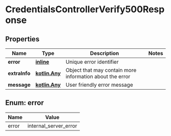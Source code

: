 
# CredentialsControllerVerify500Response

## Properties
Name | Type | Description | Notes
------------ | ------------- | ------------- | -------------
**error** | [**inline**](#Error) | Unique error identifier | 
**extraInfo** | [**kotlin.Any**](.md) | Object that may contain more information about the error | 
**message** | [**kotlin.Any**](.md) | User friendly error message | 


<a id="Error"></a>
## Enum: error
Name | Value
---- | -----
error | internal_server_error



